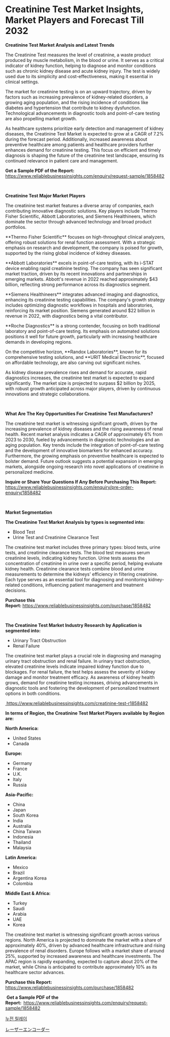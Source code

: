 <p><h1>Creatinine Test Market Insights, Market Players and Forecast Till 2032</h1></p><p><strong>Creatinine Test Market Analysis and Latest Trends</strong></p>
<p><p>The Creatinine Test measures the level of creatinine, a waste product produced by muscle metabolism, in the blood or urine. It serves as a critical indicator of kidney function, helping to diagnose and monitor conditions such as chronic kidney disease and acute kidney injury. The test is widely used due to its simplicity and cost-effectiveness, making it essential in clinical settings.</p><p>The market for creatinine testing is on an upward trajectory, driven by factors such as increasing prevalence of kidney-related disorders, a growing aging population, and the rising incidence of conditions like diabetes and hypertension that contribute to kidney dysfunction. Technological advancements in diagnostic tools and point-of-care testing are also propelling market growth. </p><p>As healthcare systems prioritize early detection and management of kidney diseases, the Creatinine Test Market is expected to grow at a CAGR of 7.2% during the forecast period. Additionally, increased awareness about preventive healthcare among patients and healthcare providers further enhances demand for creatinine testing. This focus on efficient and timely diagnosis is shaping the future of the creatinine test landscape, ensuring its continued relevance in patient care and management.</p></p>
<p><strong>Get a Sample PDF of the Report:&nbsp;</strong> <a href="https://www.reliablebusinessinsights.com/enquiry/request-sample/1858482?utm_campaign=39&utm_medium=2&utm_source=Github&utm_content=ia&utm_term=03032025&utm_id=creatinine-test">https://www.reliablebusinessinsights.com/enquiry/request-sample/1858482</a></p>
<p>&nbsp;</p>
<p><strong>Creatinine Test Major Market Players</strong></p>
<p><p>The creatinine test market features a diverse array of companies, each contributing innovative diagnostic solutions. Key players include Thermo Fisher Scientific, Abbott Laboratories, and Siemens Healthineers, which dominate the sector through advanced technology and broad product portfolios.</p><p>**Thermo Fisher Scientific** focuses on high-throughput clinical analyzers, offering robust solutions for renal function assessment. With a strategic emphasis on research and development, the company is poised for growth, supported by the rising global incidence of kidney diseases.</p><p>**Abbott Laboratories** excels in point-of-care testing, with its i-STAT device enabling rapid creatinine testing. The company has seen significant market traction, driven by its recent innovations and partnerships in emerging markets. Abbott's revenue in 2022 reached approximately $43 billion, reflecting strong performance across its diagnostics segment.</p><p>**Siemens Healthineers** integrates advanced imaging and diagnostics, enhancing its creatinine testing capabilities. The company's growth strategy includes optimizing diagnostic workflows in hospitals and laboratories, reinforcing its market position. Siemens generated around $22 billion in revenue in 2022, with diagnostics being a vital contributor.</p><p>**Roche Diagnostics** is a strong contender, focusing on both traditional laboratory and point-of-care testing. Its emphasis on automated solutions positions it well for future growth, particularly with increasing healthcare demands in developing regions.</p><p>On the competitive horizon, **Randox Laboratories**, known for its comprehensive testing solutions, and **URIT Medical Electronic**, focused on affordable technology, are also carving out significant niches.</p><p>As kidney disease prevalence rises and demand for accurate, rapid diagnostics increases, the creatinine test market is expected to expand significantly. The market size is projected to surpass $2 billion by 2025, with robust growth anticipated across major players, driven by continuous innovations and strategic collaborations.</p></p>
<p>&nbsp;</p>
<p><strong>What Are The Key Opportunities For Creatinine Test Manufacturers?</strong></p>
<p><p>The creatinine test market is witnessing significant growth, driven by the increasing prevalence of kidney diseases and the rising awareness of renal health. Recent market analysis indicates a CAGR of approximately 6% from 2023 to 2030, fueled by advancements in diagnostic technologies and an aging population. Key trends include the integration of point-of-care testing and the development of innovative biomarkers for enhanced accuracy. Furthermore, the growing emphasis on preventive healthcare is expected to bolster demand. Future outlook suggests a potential expansion in emerging markets, alongside ongoing research into novel applications of creatinine in personalized medicine.</p></p>
<p><strong>Inquire or Share Your Questions If Any Before Purchasing This Report:</strong> <a href="https://www.reliablebusinessinsights.com/enquiry/pre-order-enquiry/1858482?utm_campaign=39&utm_medium=2&utm_source=Github&utm_content=ia&utm_term=03032025&utm_id=creatinine-test">https://www.reliablebusinessinsights.com/enquiry/pre-order-enquiry/1858482</a></p>
<p>&nbsp;</p>
<p><strong>Market Segmentation</strong></p>
<p><strong>The Creatinine Test Market Analysis by types is segmented into:</strong></p>
<p><ul><li>Blood Test</li><li>Urine Test and Creatinine Clearance Test</li></ul></p>
<p><p>The creatinine test market includes three primary types: blood tests, urine tests, and creatinine clearance tests. The blood test measures serum creatinine levels, indicating kidney function. Urine tests assess the concentration of creatinine in urine over a specific period, helping evaluate kidney health. Creatinine clearance tests combine blood and urine measurements to determine the kidneys' efficiency in filtering creatinine. Each type serves as an essential tool for diagnosing and monitoring kidney-related conditions, influencing patient management and treatment decisions.</p></p>
<p><strong>Purchase this Report:&nbsp;</strong><a href="https://www.reliablebusinessinsights.com/purchase/1858482?utm_campaign=39&utm_medium=2&utm_source=Github&utm_content=ia&utm_term=03032025&utm_id=creatinine-test">https://www.reliablebusinessinsights.com/purchase/1858482</a></p>
<p>&nbsp;</p>
<p><strong>The Creatinine Test Market Industry Research by Application is segmented into:</strong></p>
<p><ul><li>Urinary Tract Obstruction</li><li>Renal Failure</li></ul></p>
<p><p>The creatinine test market plays a crucial role in diagnosing and managing urinary tract obstruction and renal failure. In urinary tract obstruction, elevated creatinine levels indicate impaired kidney function due to blockages. For renal failure, the test helps assess the severity of kidney damage and monitor treatment efficacy. As awareness of kidney health grows, demand for creatinine testing increases, driving advancements in diagnostic tools and fostering the development of personalized treatment options in both conditions.</p></p>
<p><a href="https://www.reliablebusinessinsights.com/creatinine-test-r1858482?utm_campaign=39&utm_medium=2&utm_source=Github&utm_content=ia&utm_term=03032025&utm_id=creatinine-test">&nbsp;https://www.reliablebusinessinsights.com/creatinine-test-r1858482</a></p>
<p><strong>In terms of Region, the Creatinine Test Market Players available by Region are:</strong></p>
<p>
    <p> <strong> North America: </strong>
        <ul>
            <li>United States</li>
            <li>Canada</li>
        </ul>
        </p> 
    <p> <strong> Europe: </strong>
        <ul>
            <li>Germany</li>
            <li>France</li>
            <li>U.K.</li>
            <li>Italy</li>
            <li>Russia</li>
        </ul>
        </p> 
    <p> <strong> Asia-Pacific: </strong>
        <ul>
            <li>China</li>
            <li>Japan</li>
            <li>South Korea</li>
            <li>India</li>
            <li>Australia</li>
            <li>China Taiwan</li>
            <li>Indonesia</li>
            <li>Thailand</li>
            <li>Malaysia</li>
        </ul>
        </p> 
    <p> <strong> Latin America: </strong>
        <ul>
            <li>Mexico</li>
            <li>Brazil</li>
            <li>Argentina Korea</li>
            <li>Colombia</li>
        </ul>
        </p> 
    <p> <strong> Middle East & Africa: </strong>
        <ul>
            <li>Turkey</li>
            <li>Saudi</li>
            <li>Arabia</li>
            <li>UAE</li>
            <li>Korea</li>
        </ul>
    </p>
    </p>
<p><p>The creatinine test market is witnessing significant growth across various regions. North America is projected to dominate the market with a share of approximately 40%, driven by advanced healthcare infrastructure and rising prevalence of renal disorders. Europe follows with a market share of around 25%, supported by increased awareness and healthcare investments. The APAC region is rapidly expanding, expected to capture about 20% of the market, while China is anticipated to contribute approximately 10% as its healthcare sector advances.</p></p>
<p><strong>Purchase this Report: </strong><a href="https://www.reliablebusinessinsights.com/purchase/1858482?utm_campaign=39&utm_medium=2&utm_source=Github&utm_content=ia&utm_term=03032025&utm_id=creatinine-test">https://www.reliablebusinessinsights.com/purchase/1858482</a></p>
<p>&nbsp;<strong>Get a Sample PDF of the Report:&nbsp;&nbsp;</strong><a href="https://www.reliablebusinessinsights.com/enquiry/request-sample/1858482?utm_campaign=39&utm_medium=2&utm_source=Github&utm_content=ia&utm_term=03032025&utm_id=creatinine-test">https://www.reliablebusinessinsights.com/enquiry/request-sample/1858482</a></p>
<p><strong></strong></p>
<p><p><a href="https://github.com/laholand/Market-Research-Report-List-7/blob/main/362830041121.md?utm_campaign=39&utm_medium=2&utm_source=Github&utm_content=ia&utm_term=03032025&utm_id=creatinine-test">누전 릴레이</a></p><p><a href="https://github.com/mohamedbakry57/Market-Research-Report-List-7/blob/main/838701840730.md?utm_campaign=39&utm_medium=2&utm_source=Github&utm_content=ia&utm_term=03032025&utm_id=creatinine-test">レーザーエンコーダー</a></p></p>